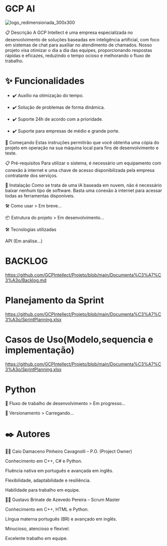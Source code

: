 # **GCP AI**

![logo_redimensionada_300x300](https://github.com/user-attachments/assets/a3783638-5c5f-4bf7-80fa-a31d3d591560)



📋 Descrição A GCP Intellect é uma empresa especializada no desenvolvimento de soluções baseadas em inteligência artificial, com foco em sistemas de chat para auxiliar no atendimento de chamados. Nosso projeto visa otimizar o dia a dia das equipes, proporcionando respostas rápidas e eficazes, reduzindo o tempo ocioso e melhorando o fluxo de trabalho.



# **✨ Funcionalidades** 

- ✔️ Auxílio na otimização do tempo. 

- ✔️ Solução de problemas de forma dinâmica. 

- ✔️ Suporte 24h de acordo com a prioridade.

- ✔️ Suporte para empresas de médio e grande porte.


🚀 Começando Estas instruções permitirão que você obtenha uma cópia do projeto em operação na sua máquina local para fins de desenvolvimento e teste.


📋 Pré-requisitos Para utilizar o sistema, é necessário um equipamento com conexão à internet e uma chave de acesso disponibilizada pela empresa contratante dos serviços.


🔧 Instalação Como se trata de uma IA baseada em nuvem, não é necessário baixar nenhum tipo de software. Basta uma conexão à internet para acessar todas as ferramentas disponíveis.


🛠️ Como usar > Em breve...


📦 Estrutura do projeto > Em desenvolvimento...


🛠️ Tecnologias utilizadas


API (Em análise...)


# **BACKLOG**

https://github.com/GCPIntellect/Projeto/blob/main/Documenta%C3%A7%C3%A3o/Backlog.md

# **Planejamento da Sprint**

https://github.com/GCPIntellect/Projeto/blob/main/Documenta%C3%A7%C3%A3o/SprintPlanning.xlsx

# **Casos de Uso(Modelo,sequencia e implementação)**

https://github.com/GCPIntellect/Projeto/blob/main/Documenta%C3%A7%C3%A3o/SprintPlanning.xlsx

# **Python**


🔄 Fluxo de trabalho de desenvolvimento > Em progresso...


📌 Versionamento > Carregando...


# ✒️ **Autores**


🧑‍💻 Caio Damaceno Pinheiro Cavagnolli – P.O. (Project Owner)

Conhecimento em C++, C# e Python.

Fluência nativa em português e avançada em inglês.

Flexibilidade, adaptabilidade e resiliência.

Habilidade para trabalho em equipe.


🧑‍💻 Gustavo Brinate de Azevedo Pereira – Scrum Master


Conhecimento em C++, HTML e Python.

Língua materna português (BR) e avançado em inglês.

Minucioso, atencioso e flexível.

Excelente trabalho em equipe.
